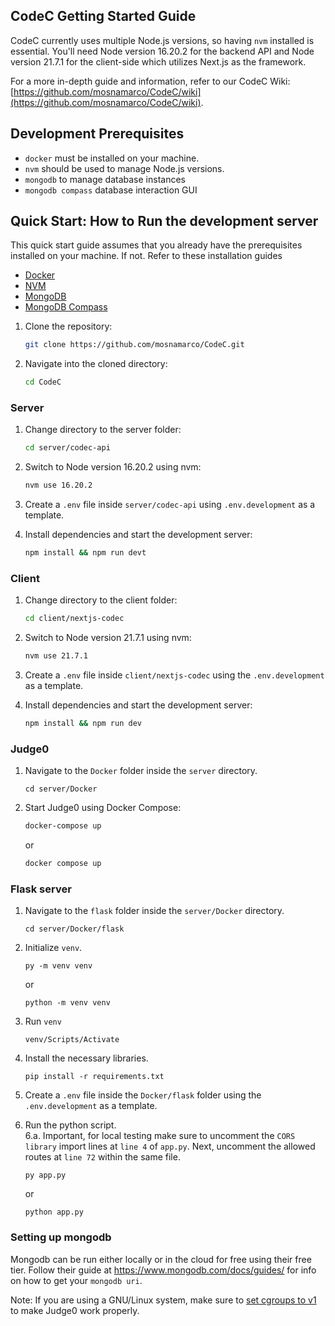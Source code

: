 ## CodeC Getting Started Guide

CodeC currently uses multiple Node.js versions, so having `nvm` installed is essential. You'll need Node version 16.20.2 for the backend API and Node version 21.7.1 for the client-side which utilizes Next.js as the framework.

For a more in-depth guide and information, refer to our CodeC Wiki: [https://github.com/mosnamarco/CodeC/wiki](https://github.com/mosnamarco/CodeC/wiki).

## Development Prerequisites

* `docker` must be installed on your machine.
* `nvm` should be used to manage Node.js versions.
* `mongodb` to manage database instances
* `mongodb compass` database interaction GUI

## Quick Start: How to Run the development server

This quick start guide assumes that you already have the prerequisites installed on your machine. If not. Refer to these installation guides
* [Docker](https://docs.docker.com/engine/install/)
* [NVM](https://github.com/nvm-sh/nvm)
* [MongoDB](https://www.mongodb.com/docs/manual/installation/)
* [MongoDB Compass](https://www.mongodb.com/docs/compass/current/install/)

1. Clone the repository:

   ```bash
   git clone https://github.com/mosnamarco/CodeC.git
   ```

2. Navigate into the cloned directory:

   ```bash
   cd CodeC
   ```

### Server

1. Change directory to the server folder:

   ```bash
   cd server/codec-api
   ```

2. Switch to Node version 16.20.2 using nvm:

   ```bash
   nvm use 16.20.2
   ```

3. Create a `.env` file inside `server/codec-api` using `.env.development` as a template.

4. Install dependencies and start the development server:

   ```bash
   npm install && npm run devt
   ```

### Client

1. Change directory to the client folder:

   ```bash
   cd client/nextjs-codec
   ```

2. Switch to Node version 21.7.1 using nvm:

   ```bash
   nvm use 21.7.1
   ```

3. Create a `.env` file inside `client/nextjs-codec` using the `.env.development` as a template.

4. Install dependencies and start the development server:

   ```bash
   npm install && npm run dev
   ```

### Judge0

1. Navigate to the `Docker` folder inside the `server` directory.
   ```
   cd server/Docker
   ```

2. Start Judge0 using Docker Compose:

   ```bash
   docker-compose up
   ```
   or
   ```bash
   docker compose up
   ```

### Flask server

 1. Navigate to the `flask` folder inside the `server/Docker` directory.
    ```
    cd server/Docker/flask
    ```

2. Initialize `venv`.
   ```
   py -m venv venv
   ```
   or
   ```
   python -m venv venv
   ```

3. Run `venv`
   ```
   venv/Scripts/Activate
   ```

4. Install the necessary libraries.
   ```
   pip install -r requirements.txt
   ```

5. Create a `.env` file inside the `Docker/flask` folder using the `.env.development` as a template.

6. Run the python script. \
   6.a. Important, for local testing make sure to uncomment the `CORS library` import lines at `line 4` of `app.py`. Next, uncomment the allowed routes at `line 72` within the same file.
   ```
   py app.py
   ```
   or
   ```
   python app.py
   ```

### Setting up mongodb
 Mongodb can be run either locally or in the cloud for free using their free tier. Follow their guide at https://www.mongodb.com/docs/guides/ for info on how to get your `mongodb uri`.

   Note: If you are using a GNU/Linux system, make sure to [set cgroups to v1](https://docs.docker.com/config/containers/runmetrics/#:~:text=Changing%20cgroup%20version,-Changing%20cgroup%20version&text=On%20systemd%2Dbased%20systems%2C%20cgroup,unified_cgroup_hierarchy%3D0%20instead.) to make Judge0 work properly. 
